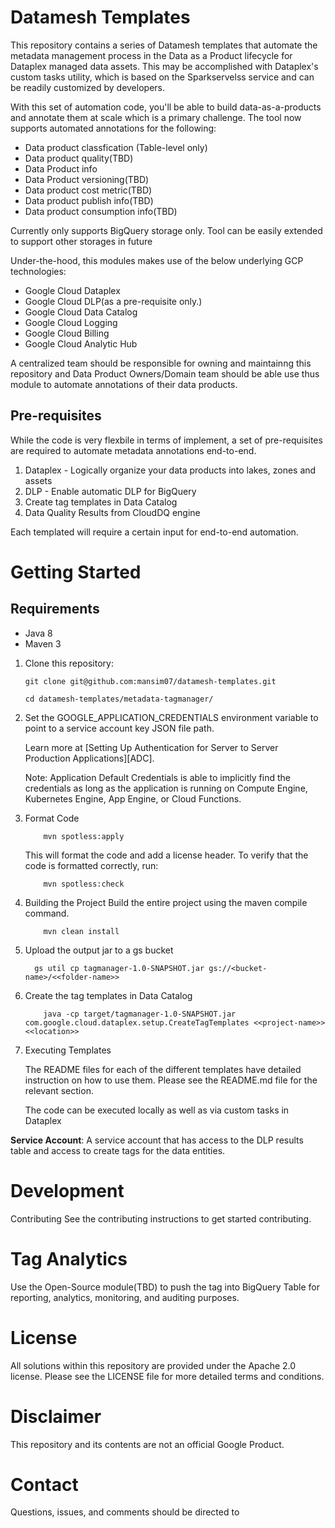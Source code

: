 # Datamesh Templates
This repository contains a series of Datamesh templates that automate the metadata management process in the Data as a Product lifecycle for Dataplex managed data assets. This may be accomplished with Dataplex's custom tasks utility, which is based on the Sparkservelss service and can be readily customized by developers.

With this set of automation code, you'll be able to build data-as-a-products and annotate them at scale which is a primary challenge. The tool now supports automated annotations for the following:

- Data product classfication (Table-level only)
- Data product quality(TBD)
- Data Product info
- Data Product versioning(TBD)
- Data product cost metric(TBD)
- Data product publish info(TBD)
- Data product consumption info(TBD)

Currently only supports BigQuery storage only. Tool can be easily extended to support other storages in future

Under-the-hood, this modules makes use of the below underlying GCP technologies:
- Google Cloud Dataplex
- Google Cloud DLP(as a pre-requisite only.)
- Google Cloud Data Catalog
- Google Cloud Logging
- Google Cloud Billing
- Google Cloud Analytic Hub

A centralized team should be responsible for owning and maintainng this repository and Data Product Owners/Domain team should be able use thus module to automate annotations of their data products.

## Pre-requisites
While the code is very flexbile in terms of implement, a set of pre-requisites are required to automate metadata annotations end-to-end.

1. Dataplex - Logically organize your data products into lakes, zones and assets
2. DLP - Enable automatic DLP for BigQuery
3. Create tag templates in Data Catalog
4. Data Quality Results from CloudDQ engine

Each templated will require a certain input for end-to-end automation.

# Getting Started

## Requirements
- Java 8
- Maven 3

1. Clone this repository:

    ```
    git clone git@github.com:mansim07/datamesh-templates.git

    cd datamesh-templates/metadata-tagmanager/
    ```
2.  Set the GOOGLE_APPLICATION_CREDENTIALS environment variable to point to a service account key JSON file path.

    Learn more at [Setting Up Authentication for Server to Server Production Applications][ADC].

    Note: Application Default Credentials is able to implicitly find the credentials as long as the application is running on Compute Engine, Kubernetes Engine, App Engine, or Cloud Functions.

3. Format Code
    ```
        mvn spotless:apply
    ```
    This will format the code and add a license header. To verify that the code is formatted correctly, run:

    ```
        mvn spotless:check
    ```

4. Building the Project
    Build the entire project using the maven compile command.
    ```
        mvn clean install
    ```

5. Upload the output jar to a gs bucket
    ```
      gs util cp tagmanager-1.0-SNAPSHOT.jar gs://<bucket-name>/<<folder-name>>
    ```

6. Create the tag templates in Data Catalog
    ```
        java -cp target/tagmanager-1.0-SNAPSHOT.jar  com.google.cloud.dataplex.setup.CreateTagTemplates <<project-name>> <<location>>
    ```
7. Executing Templates

    The README files for each of the different templates have detailed instruction on how to use them. Please see the README.md file for the relevant section.

    The code can be executed locally as well as via custom tasks in Dataplex

**Service Account**:
A service account that has access to the DLP results table and access to create tags for the data entities.

# Development
Contributing
See the contributing instructions to get started contributing.

# Tag Analytics
Use the Open-Source module(TBD) to push the tag into BigQuery Table for reporting, analytics, monitoring, and auditing purposes.

# License
All solutions within this repository are provided under the Apache 2.0 license. Please see the LICENSE file for more detailed terms and conditions.

# Disclaimer
This repository and its contents are not an official Google Product.

# Contact
Questions, issues, and comments should be directed to
